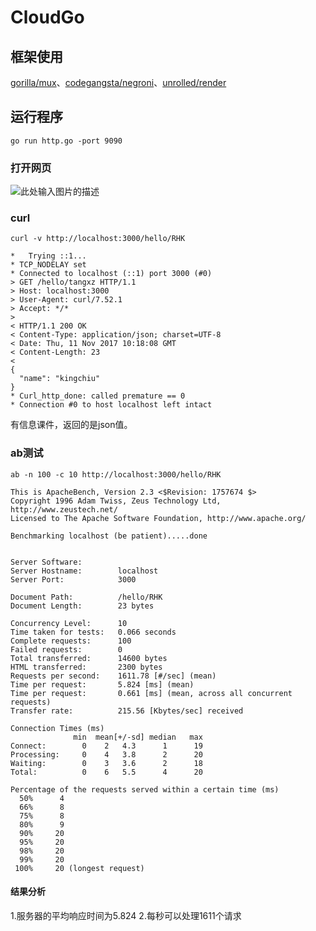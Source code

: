 ﻿# CloudGo

## 框架使用
[gorilla/mux](github.com/gorilla/mux)、[codegangsta/negroni]("github.com/codegangsta/negroni")、[unrolled/render](github.com/unrolled/render)
## 运行程序
`go run http.go -port 9090`
### 打开网页
![此处输入图片的描述][1]
### curl
`curl -v http://localhost:3000/hello/RHK`
```
*   Trying ::1...
* TCP_NODELAY set
* Connected to localhost (::1) port 3000 (#0)
> GET /hello/tangxz HTTP/1.1
> Host: localhost:3000
> User-Agent: curl/7.52.1
> Accept: */*
> 
< HTTP/1.1 200 OK
< Content-Type: application/json; charset=UTF-8
< Date: Thu, 11 Nov 2017 10:18:08 GMT
< Content-Length: 23
< 
{
  "name": "kingchiu"
}
* Curl_http_done: called premature == 0
* Connection #0 to host localhost left intact

```
有信息课件，返回的是json值。
### ab测试
`ab -n 100 -c 10 http://localhost:3000/hello/RHK`
```
This is ApacheBench, Version 2.3 <$Revision: 1757674 $>
Copyright 1996 Adam Twiss, Zeus Technology Ltd, http://www.zeustech.net/
Licensed to The Apache Software Foundation, http://www.apache.org/

Benchmarking localhost (be patient).....done


Server Software:        
Server Hostname:        localhost
Server Port:            3000

Document Path:          /hello/RHK
Document Length:        23 bytes

Concurrency Level:      10
Time taken for tests:   0.066 seconds
Complete requests:      100
Failed requests:        0
Total transferred:      14600 bytes
HTML transferred:       2300 bytes
Requests per second:    1611.78 [#/sec] (mean)
Time per request:       5.824 [ms] (mean)
Time per request:       0.661 [ms] (mean, across all concurrent requests)
Transfer rate:          215.56 [Kbytes/sec] received

Connection Times (ms)
              min  mean[+/-sd] median   max
Connect:        0    2   4.3      1      19
Processing:     0    4   3.8      2      20
Waiting:        0    3   3.6      2      18
Total:          0    6   5.5      4      20

Percentage of the requests served within a certain time (ms)
  50%      4
  66%      8
  75%      8
  80%      9
  90%     20
  95%     20
  98%     20
  99%     20
 100%     20 (longest request)
```
#### 结果分析
1.服务器的平均响应时间为5.824
2.每秒可以处理1611个请求


  [1]: http://m.qpic.cn/psb?/V14JjDQD1FYOWI/B1c31DRQtvUV95*JxWX0wQPDm1PyL4xQWe.seJ3xaG4!/b/dPIAAAAAAAAA&bo=wgLrAAAAAAARBxs!&rf=viewer_4